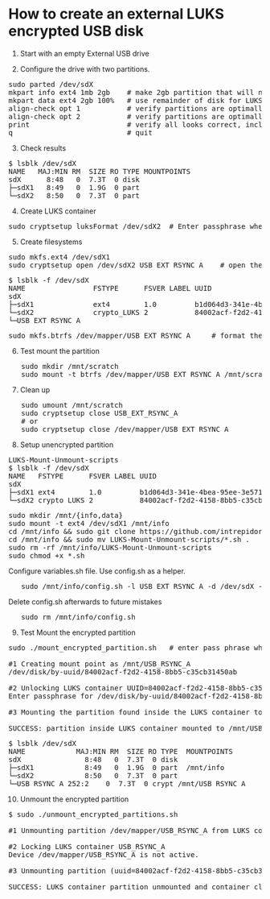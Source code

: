 # How to create an external LUKS encrypted USB disk

1. Start with an empty External USB drive

2. Configure the drive with two partitions.
<pre>
sudo parted /dev/sdX
mkpart info ext4 1mb 2gb    # make 2gb partition that will not be encrypted
mkpart data ext4 2gb 100%   # use remainder of disk for LUKS partition
align-check opt 1           # verify partitions are optimally aligned
align-check opt 2           # verify partitions are optimally aligned
print                       # verify all looks correct, including disk = GPT
q                           # quit
</pre>

3. Check results
<pre>
$ lsblk /dev/sdX
NAME   MAJ:MIN RM  SIZE RO TYPE MOUNTPOINTS
sdX      8:48   0  7.3T  0 disk
├─sdX1   8:49   0  1.9G  0 part
└─sdX2   8:50   0  7.3T  0 part
</pre>

4. Create LUKS container
<pre>
sudo cryptsetup luksFormat /dev/sdX2  # Enter passphrase when requested
</pre>

5. Create filesystems
<pre>
sudo mkfs.ext4 /dev/sdX1
sudo cryptsetup open /dev/sdX2 USB_EXT_RSYNC_A    # open the partition and assign label = USB_EXT_RSYNC_A
</pre>
<pre>
$ lsblk -f /dev/sdX
NAME                FSTYPE      FSVER LABEL UUID                                 FSAVAIL FSUSE% MOUNTPOINTS
sdX
├─sdX1              ext4        1.0         b1d064d3-341e-4bea-95ee-3e571c3358e4
└─sdX2              crypto_LUKS 2           84002acf-f2d2-4158-8bb5-c35cb31450ab
└─USB_EXT_RSYNC_A
</pre>
<pre>
sudo mkfs.btrfs /dev/mapper/USB_EXT_RSYNC_A     # format the partition using BRTFS
</pre>

6. Test mount the partition
<pre>
   sudo mkdir /mnt/scratch
   sudo mount -t btrfs /dev/mapper/USB_EXT_RSYNC_A /mnt/scratch 
</pre>        

7. Clean up
<pre>
   sudo umount /mnt/scratch
   sudo cryptsetup close USB_EXT_RSYNC_A
   # or
   sudo cryptsetup close /dev/mapper/USB_EXT_RSYNC_A
</pre>

8. Setup unencrypted partition
<pre>LUKS-Mount-Unmount-scripts
$ lsblk -f /dev/sdX
NAME   FSTYPE      FSVER LABEL UUID                                 FSAVAIL FSUSE% MOUNTPOINTS
sdX
├─sdX1 ext4        1.0         b1d064d3-341e-4bea-95ee-3e571c3358e4
└─sdX2 crypto_LUKS 2           84002acf-f2d2-4158-8bb5-c35cb31450ab
</pre>

<pre>
sudo mkdir /mnt/{info,data}
sudo mount -t ext4 /dev/sdX1 /mnt/info
cd /mnt/info && sudo git clone https://github.com/intrepidor/LUKS-Mount-Unmount-scripts.git
cd /mnt/info && sudo mv LUKS-Mount-Unmount-scripts/*.sh .
sudo rm -rf /mnt/info/LUKS-Mount-Unmount-scripts
sudo chmod +x *.sh
</pre>

Configure variables.sh file. Use config.sh as a helper.
<pre>
   sudo /mnt/info/config.sh -l USB_EXT_RSYNC_A -d /dev/sdX -f btrfs > ./variables.sh
</pre>

Delete config.sh afterwards to future mistakes

<pre>
   sudo rm /mnt/info/config.sh
</pre>

9. Test
Mount the encrypted partition
<pre>
sudo ./mount_encrypted_partition.sh   # enter pass phrase when requested

#1 Creating mount point as /mnt/USB_RSYNC_A
/dev/disk/by-uuid/84002acf-f2d2-4158-8bb5-c35cb31450ab

#2 Unlocking LUKS container UUID=84002acf-f2d2-4158-8bb5-c35cb31450ab as USB_RSYNC_A
Enter passphrase for /dev/disk/by-uuid/84002acf-f2d2-4158-8bb5-c35cb31450ab: 

#3 Mounting the partition found inside the LUKS container to /mnt/USB_RSYNC_A

SUCCESS: partition inside LUKS container mounted to /mnt/USB_RSYNC_A
</pre>
<pre>
$ lsblk /dev/sdX
NAME            MAJ:MIN RM  SIZE RO TYPE  MOUNTPOINTS
sdX               8:48   0  7.3T  0 disk
├─sdX1            8:49   0  1.9G  0 part  /mnt/info
└─sdX2            8:50   0  7.3T  0 part
└─USB_RSYNC_A 252:2    0  7.3T  0 crypt /mnt/USB_RSYNC_A      
</pre>

10. Unmount the encrypted partition
<pre>
$ sudo ./unmount_encrypted_partitions.sh

#1 Unmounting partition /dev/mapper/USB_RSYNC_A from LUKS container

#2 Locking LUKS container USB_RSYNC_A
Device /dev/mapper/USB_RSYNC_A is not active.

#3 Unmounting partition (uuid=84002acf-f2d2-4158-8bb5-c35cb31450ab) containing LUKS container

SUCCESS: LUKS container partition unmounted and container closed.
</pre>
